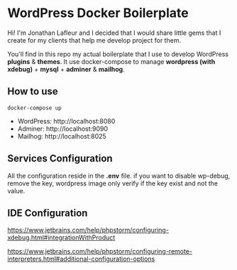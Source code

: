 # WordPress Docker Boilerplate

Hi! I'm Jonathan Lafleur and I decided that I would share little gems that I create for my clients that help me develop project for them.  

You'll find in this repo my actual boilerplate that I use to develop WordPress **plugins** & **themes**. It use docker-compose to manage **wordpress (with xdebug)** + **mysql** + **adminer** & **mailhog**.

## How to use
    docker-compose up
* WordPress: http://localhost:8080
* Adminer: http://localhost:9090
* Mailhog: http://localhost:8025

## Services Configuration
All the configuration reside in the **.env** file. if you want to disable wp-debug, remove the key, wordpress image only verify if the key exist and not the value.

## IDE Configuration
https://www.jetbrains.com/help/phpstorm/configuring-xdebug.html#integrationWithProduct

https://www.jetbrains.com/help/phpstorm/configuring-remote-interpreters.html#additional-configuration-options